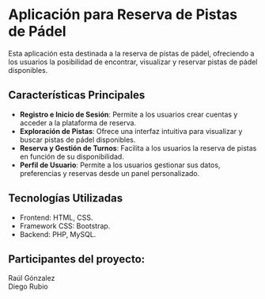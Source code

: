 # Aplicación para Reserva de Pistas de Pádel

Esta aplicación esta destinada a la reserva de pistas de pádel, ofreciendo a los usuarios la posibilidad de encontrar, visualizar y reservar pistas de pádel disponibles. 

## Características Principales

- **Registro e Inicio de Sesión**: Permite a los usuarios crear cuentas y acceder a la plataforma de reserva.
- **Exploración de Pistas**: Ofrece una interfaz intuitiva para visualizar y buscar pistas de pádel disponibles.
- **Reserva y Gestión de Turnos**: Facilita a los usuarios la reserva de pistas en función de su disponibilidad.
- **Perfil de Usuario**: Permite a los usuarios gestionar sus datos, preferencias y reservas desde un panel personalizado.

## Tecnologías Utilizadas

- Frontend: HTML, CSS.
 - Framework CSS: Bootstrap.
- Backend: PHP, MySQL.

## Participantes del proyecto: 

Raúl Gónzalez <br>
Diego Rubio
